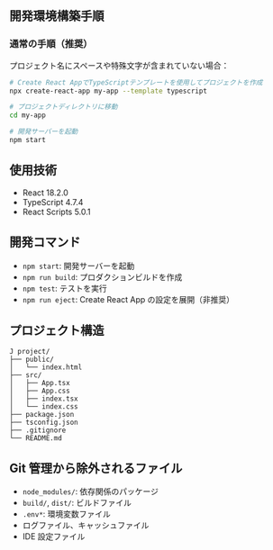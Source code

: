 ## 開発環境構築手順

### 通常の手順（推奨）

プロジェクト名にスペースや特殊文字が含まれていない場合：

```bash
# Create React AppでTypeScriptテンプレートを使用してプロジェクトを作成
npx create-react-app my-app --template typescript

# プロジェクトディレクトリに移動
cd my-app

# 開発サーバーを起動
npm start
```

## 使用技術

- React 18.2.0
- TypeScript 4.7.4
- React Scripts 5.0.1

## 開発コマンド

- `npm start`: 開発サーバーを起動
- `npm run build`: プロダクションビルドを作成
- `npm test`: テストを実行
- `npm run eject`: Create React App の設定を展開（非推奨）

## プロジェクト構造

```
J project/
├── public/
│   └── index.html
├── src/
│   ├── App.tsx
│   ├── App.css
│   ├── index.tsx
│   └── index.css
├── package.json
├── tsconfig.json
├── .gitignore
└── README.md
```

## Git 管理から除外されるファイル

- `node_modules/`: 依存関係のパッケージ
- `build/`, `dist/`: ビルドファイル
- `.env*`: 環境変数ファイル
- ログファイル、キャッシュファイル
- IDE 設定ファイル
